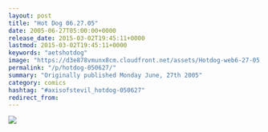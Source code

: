 ```yaml
---
layout: post
title: "Hot Dog 06.27.05"
date: 2005-06-27T05:00:00+0000
release_date: 2015-03-02T19:45:11+0000
lastmod: 2015-03-02T19:45:11+0000
keywords: "aetshotdog"
image: "https://d3e878vmunx8cm.cloudfront.net/assets/Hotdog-web6-27-05.jpg"
permalink: "/p/hotdog-050627/"
summary: "Originally published Monday June, 27th 2005"
category: comics
hashtag: "#axisofstevil_hotdog-050627"
redirect_from:
---
```


![](https://d3e878vmunx8cm.cloudfront.net/assets/Hotdog-web6-27-05.jpg)
